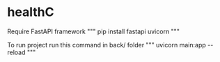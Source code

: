 # healthC
Require FastAPI framework
"""
pip install fastapi uvicorn
"""

To run project run this command in back/ folder
"""
uvicorn main:app --reload
"""